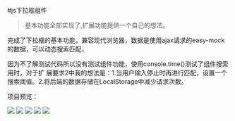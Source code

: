 #js下拉框组件

>基本功能全部实现了,扩展功能提供一个自己的想法。

 完成了下拉框的基本功能，兼容现代浏览器，数据是使用ajax请求的easy-mock的数据，可以动态搜索匹配，

  因为不了解测试代码所以没有测试组件功能，使用console.time()测试了组件搜索用时，对于扩
展要求2中我的想法是：1.当用户输入停止时再进行匹配，设置一个搜索阈值。2.将后端的数据存储在LocalStorage中减少请求次数。

项目预览：

![](https://i.imgur.com/02qTCq0.png)
![](https://i.imgur.com/POZh7Qg.png)
![](https://i.imgur.com/peBUmYc.png)
![](https://i.imgur.com/SvnbFLP.png)
![](https://i.imgur.com/CAca1Qd.png)

